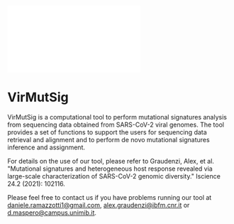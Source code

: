 
![Graphical abstract](/images/Graphical_Abstract-01.pdf)

VirMutSig
================

VirMutSig is a computational tool to perform mutational signatures analysis from sequencing data obtained from SARS-CoV-2 viral genomes. The tool provides a set of functions to support the users for sequencing data retrieval and alignment and to perform de novo mutational signatures inference and assignment.

For details on the use of our tool, please refer to Graudenzi, Alex, et al. "Mutational signatures and heterogeneous host response revealed via large-scale characterization of SARS-CoV-2 genomic diversity." Iscience 24.2 (2021): 102116.

Please feel free to contact us if you have problems running our tool at daniele.ramazzotti1@gmail.com, alex.graudenzi@ibfm.cnr.it or d.maspero@campus.unimib.it.
